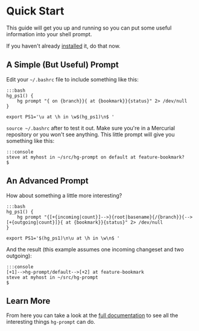 Quick Start
===========

This guide will get you up and running so you can put some useful information into your shell prompt.

If you haven't already [installed][install] it, do that now.

[install]: /hg-prompt/installation/

A Simple (But Useful) Prompt
----------------------------

Edit your `~/.bashrc` file to include something like this:

    :::bash
    hg_ps1() {
        hg prompt "{ on {branch}}{ at {bookmark}}{status}" 2> /dev/null
    }
    
    export PS1='\u at \h in \w$(hg_ps1)\n$ '

`source ~/.bashrc` after to test it out.  Make sure you're in a Mercurial repository or you won't see anything.  This little prompt will give you something like this:

    :::console
    steve at myhost in ~/src/hg-prompt on default at feature-bookmark?
    $

An Advanced Prompt
------------------

How about something a little more interesting?

    :::bash
    hg_ps1() {
        hg prompt "{[+{incoming|count}]-->}{root|basename}{/{branch}}{-->[+{outgoing|count}]}{ at {bookmark}}{status}" 2> /dev/null
    }
    
    export PS1='$(hg_ps1)\n\u at \h in \w\n$ '

And the result (this example assumes one incoming changeset and two outgoing):

    :::console
    [+1]-->hg-prompt/default-->[+2] at feature-bookmark
    steve at myhost in ~/src/hg-prompt
    $

Learn More
----------

From here you can take a look at the [full documentation][] to see all the interesting things `hg-prompt` can do.

[full documentation]: /hg-prompt/documentation/